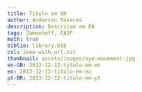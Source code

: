 ```yaml
---
title: Titulo em EN
author: Anderson Tavares
description: Descricao em EN
tags: Zamenhoff, EASP
math: true
biblio: library.bib
csl: ieee-with-url.csl
thumbnail: assets/images/eye-movement.jpg
en-GB: 2013-12-12-titulo-em-en
eo: 2013-12-12-titulo-em-eo
pt-BR: 2013-12-12-titulo-em-pt
---
```

